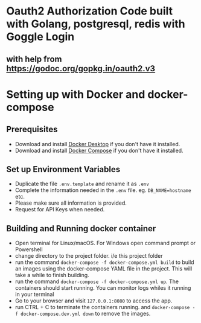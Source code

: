 # Oauth2 Authorization Code built with Golang, postgresql, redis with Goggle Login
## with help from https://godoc.org/gopkg.in/oauth2.v3

# Setting up with Docker and docker-compose
## Prerequisites

  * Download and install [Docker Desktop](https://www.docker.com/get-started) if you don't have it installed.
  * Download and install [Docker Compose](https://docs.docker.com/compose/install) if you don't have it installed.

## Set up Environment Variables
  * Duplicate the file `.env.template` and rename it as `.env`
  * Complete the information needed in the `.env` file. eg. `DB_NAME=hostname` etc. 
  * Please make sure all information is provided.
  * Request for API Keys when needed. 

## Building and Running docker container  
  * Open terminal for Linux/macOS. For Windows open command prompt or Powershell
  * change directory to the project folder. i/e this project folder
  * run the command `docker-compose -f docker-compose.yml build` to build an images using the docker-compose YAML file in the project. This will take a while to finish building. 
  * run the command  `docker-compose -f docker-compose.yml up`. The containers should start running. You can monitor logs whiles it running in your terminal
  * Go to your browser  and visit `127.0.0.1:8080` to access the app. 
  * run CTRL + C to terminate the containers running. and `docker-compose -f docker-compose.dev.yml down` to remove the images. 
